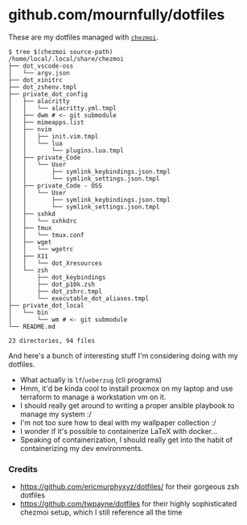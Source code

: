 # github.com/mournfully/dotfiles

These are my dotfiles managed with [`chezmoi`](https://github.com/twpayne/chezmoi).
```shell
$ tree $(chezmoi source-path)
/home/local/.local/share/chezmoi
├── dot_vscode-oss
│   └── argv.json
├── dot_xinitrc
├── dot_zshenv.tmpl
├── private_dot_config
│   ├── alacritty
│   │   └── alacritty.yml.tmpl
│   ├── dwm # <- git submodule
│   ├── mimeapps.list
│   ├── nvim
│   │   ├── init.vim.tmpl
│   │   └── lua
│   │       └── plugins.lua.tmpl
│   ├── private_Code
│   │   └── User
│   │       ├── symlink_keybindings.json.tmpl
│   │       └── symlink_settings.json.tmpl
│   ├── private_Code - OSS
│   │   └── User
│   │       ├── symlink_keybindings.json.tmpl
│   │       └── symlink_settings.json.tmpl
│   ├── sxhkd
│   │   └── sxhkdrc
│   ├── tmux
│   │   └── tmux.conf
│   ├── wget
│   │   └── wgetrc
│   ├── X11
│   │   └── dot_Xresources
│   └── zsh
│       ├── dot_keybindings
│       ├── dot_p10k.zsh
│       ├── dot_zshrc.tmpl
│       └── executable_dot_aliases.tmpl
├── private_dot_local
│   └── bin
│       └── wm # <- git submodule
└── README.md

23 directories, 94 files
```

And here's a bunch of interesting stuff I'm considering doing with my dotfiles.
- What actually is `lf`/`ueberzug` (cli programs)
- Hmm, it'd be kinda cool to install proxmox on my laptop and use terraform to manage a workstation vm on it.
- I should really get around to writing a proper ansible playbook to manage my system :/
- I'm not too sure how to deal with my wallpaper collection :/
- I wonder if it's possible to containerize LaTeX with docker...
- Speaking of containerization, I should really get into the habit of containerizing my dev environments.

### Credits
- https://github.com/ericmurphyxyz/dotfiles/ for their gorgeous zsh dotfiles
- https://github.com/twpayne/dotfiles for their highly sophisticated chezmoi setup, which I still reference all the time
